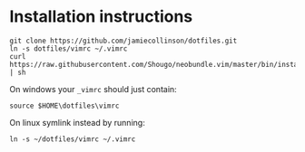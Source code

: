 Installation instructions
========

```
git clone https://github.com/jamiecollinson/dotfiles.git
ln -s dotfiles/vimrc ~/.vimrc
curl https://raw.githubusercontent.com/Shougo/neobundle.vim/master/bin/install.sh | sh
```

On windows your `_vimrc` should just contain:
```
source $HOME\dotfiles\vimrc
```

On linux symlink instead by running:
```
ln -s ~/dotfiles/vimrc ~/.vimrc
```
